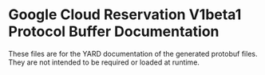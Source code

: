 # Google Cloud Reservation V1beta1 Protocol Buffer Documentation

These files are for the YARD documentation of the generated protobuf files.
They are not intended to be required or loaded at runtime.
